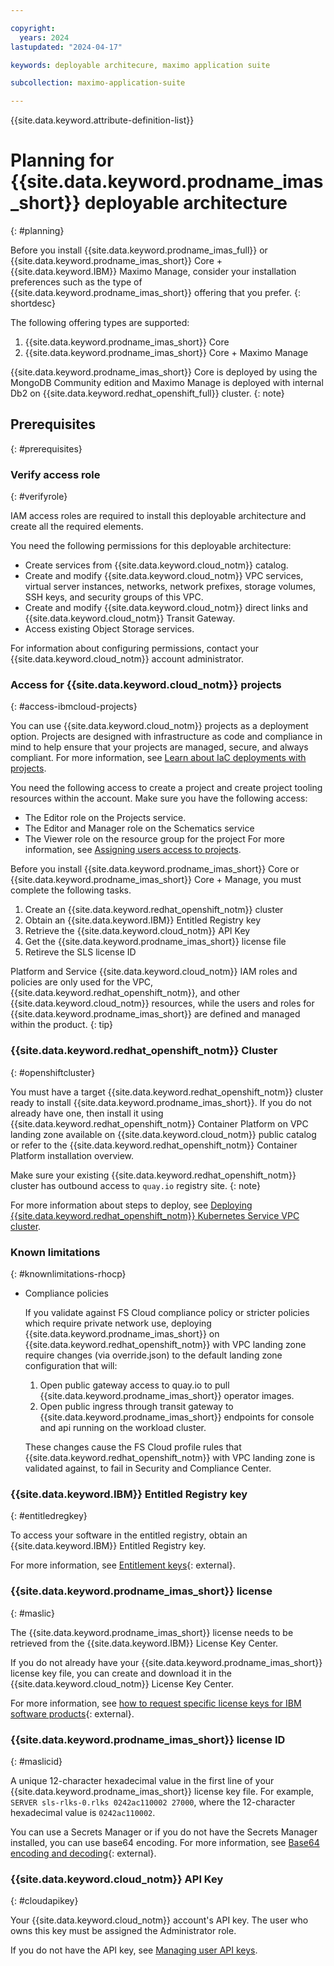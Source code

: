 ```yaml
---

copyright:
  years: 2024
lastupdated: "2024-04-17"

keywords: deployable architecure, maximo application suite

subcollection: maximo-application-suite

---
```


{{site.data.keyword.attribute-definition-list}}

# Planning for {{site.data.keyword.prodname_imas_short}} deployable architecture
{: #planning}

Before you install {{site.data.keyword.prodname_imas_full}} or {{site.data.keyword.prodname_imas_short}} Core + {{site.data.keyword.IBM}} Maximo Manage, consider your installation preferences such as the type of {{site.data.keyword.prodname_imas_short}} offering that you prefer.
{: shortdesc}

The following offering types are supported:

1. {{site.data.keyword.prodname_imas_short}} Core
1. {{site.data.keyword.prodname_imas_short}} Core + Maximo Manage

{{site.data.keyword.prodname_imas_short}} Core is deployed by using the MongoDB Community edition and Maximo Manage is deployed with internal Db2 on {{site.data.keyword.redhat_openshift_full}} cluster.
{: note}

## Prerequisites
{: #prerequisites}

### Verify access role
{: #verifyrole}

IAM access roles are required to install this deployable architecture and create all the required elements.

You need the following permissions for this deployable architecture:
- Create services from {{site.data.keyword.cloud_notm}} catalog.
- Create and modify {{site.data.keyword.cloud_notm}} VPC services, virtual server instances, networks, network prefixes, storage volumes, SSH keys, and security groups of this VPC.
- Create and modify {{site.data.keyword.cloud_notm}} direct links and {{site.data.keyword.cloud_notm}} Transit Gateway.
- Access existing Object Storage services.

For information about configuring permissions, contact your {{site.data.keyword.cloud_notm}} account administrator.

### Access for {{site.data.keyword.cloud_notm}} projects
{: #access-ibmcloud-projects}

You can use {{site.data.keyword.cloud_notm}} projects as a deployment option. Projects are designed with infrastructure as code and compliance in mind to help ensure that your projects are managed, secure, and always compliant. For more information, see [Learn about IaC deployments with projects](/docs/secure-enterprise?topic=secure-enterprise-understanding-projects).

You need the following access to create a project and create project tooling resources within the account. Make sure you have the following access:
- The Editor role on the Projects service.
- The Editor and Manager role on the Schematics service
- The Viewer role on the resource group for the project
    For more information, see [Assigning users access to projects](/docs/secure-enterprise?topic=secure-enterprise-access-project).

Before you install {{site.data.keyword.prodname_imas_short}} Core or {{site.data.keyword.prodname_imas_short}} Core + Manage, you must complete the following tasks.

1. Create an {{site.data.keyword.redhat_openshift_notm}} cluster
1. Obtain an {{site.data.keyword.IBM}} Entitled Registry key
1. Retrieve the {{site.data.keyword.cloud_notm}} API Key
1. Get the {{site.data.keyword.prodname_imas_short}} license file
1. Retireve the SLS license ID

Platform and Service {{site.data.keyword.cloud_notm}} IAM roles and policies are only used for the VPC, {{site.data.keyword.redhat_openshift_notm}}, and other {{site.data.keyword.cloud_notm}} resources, while the users and roles for {{site.data.keyword.prodname_imas_short}} are defined and managed within the product.
{: tip}

### {{site.data.keyword.redhat_openshift_notm}} Cluster
{: #openshiftcluster}

You must have a target {{site.data.keyword.redhat_openshift_notm}} cluster ready to install {{site.data.keyword.prodname_imas_short}}.
If you do not already have one, then install it using {{site.data.keyword.redhat_openshift_notm}} Container Platform on VPC landing zone available on {{site.data.keyword.cloud_notm}} public catalog or refer to the {{site.data.keyword.redhat_openshift_notm}} Container Platform installation overview.

Make sure your existing {{site.data.keyword.redhat_openshift_notm}} cluster has outbound access to `quay.io` registry site.
{: note}

For more information about steps to deploy, see [Deploying {{site.data.keyword.redhat_openshift_notm}} Kubernetes Service VPC cluster](/docs/maximo-application-suite?topic=maximo-application-suite-deploy-redhat-openshift-kubernetes-service).

### Known limitations
{: #knownlimitations-rhocp}

- Compliance policies

    If you validate against FS Cloud compliance policy or stricter policies which require private network use, deploying {{site.data.keyword.prodname_imas_short}} on {{site.data.keyword.redhat_openshift_notm}} with VPC landing zone require changes (via override.json) to the default landing zone configuration that will:
    1. Open public gateway access to quay.io to pull {{site.data.keyword.prodname_imas_short}} operator images.
    1. Open public ingress through transit gateway to {{site.data.keyword.prodname_imas_short}} endpoints for console and api running on the workload cluster.

    These changes cause the FS Cloud profile rules that {{site.data.keyword.redhat_openshift_notm}} with VPC landing zone is validated against, to fail in Security and Compliance Center.

### {{site.data.keyword.IBM}} Entitled Registry key
{: #entitledregkey}

To access your software in the entitled registry, obtain an {{site.data.keyword.IBM}} Entitled Registry key.

For more information, see [Entitlement keys](https://myibm.ibm.com/products-services/containerlibrary){: external}.

### {{site.data.keyword.prodname_imas_short}} license
{: #maslic}

The {{site.data.keyword.prodname_imas_short}} license needs to be retrieved from the {{site.data.keyword.IBM}} License Key Center.

If you do not already have your {{site.data.keyword.prodname_imas_short}} license key file, you can create and download it in the {{site.data.keyword.cloud_notm}} License Key Center.

For more information, see [how to request specific license keys for IBM software products](https://www.ibm.com/support/pages/ibm-support-licensing-start-page){: external}.

### {{site.data.keyword.prodname_imas_short}} license ID
{: #maslicid}

A unique 12-character hexadecimal value in the first line of your {{site.data.keyword.prodname_imas_short}} license key file.
For example, `SERVER sls-rlks-0.rlks 0242ac110002 27000`, where the 12-character hexadecimal value is `0242ac110002`.

You can use a Secrets Manager or if you do not have the Secrets Manager installed, you can use base64 encoding. For more information, see [Base64 encoding and decoding](https://www.base64encode.org/){: external}.

### {{site.data.keyword.cloud_notm}} API Key
{: #cloudapikey}

Your {{site.data.keyword.cloud_notm}} account's API key. The user who owns this key must be assigned the Administrator role.

If you do not have the API key, see
[Managing user API keys](/docs/account?topic=account-userapikey&interface=ui).
